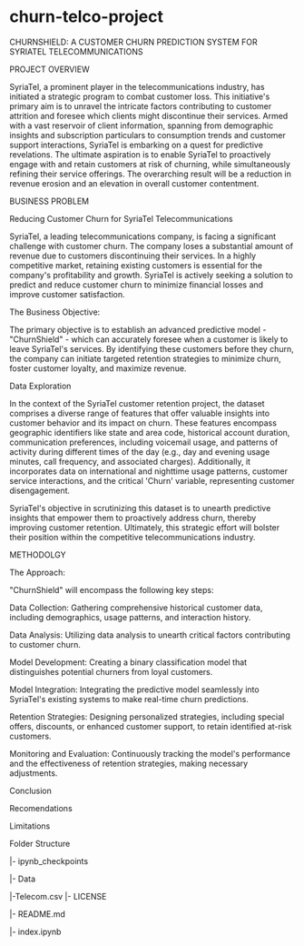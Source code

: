 # churn-telco-project
CHURNSHIELD: A CUSTOMER CHURN PREDICTION SYSTEM FOR SYRIATEL TELECOMMUNICATIONS


PROJECT OVERVIEW

SyriaTel, a prominent player in the telecommunications industry, has initiated a strategic program to combat customer loss. This initiative's primary aim is to unravel the intricate factors contributing to customer attrition and foresee which clients might discontinue their services. Armed with a vast reservoir of client information, spanning from demographic insights and subscription particulars to consumption trends and customer support interactions, SyriaTel is embarking on a quest for predictive revelations. The ultimate aspiration is to enable SyriaTel to proactively engage with and retain customers at risk of churning, while simultaneously refining their service offerings. The overarching result will be a reduction in revenue erosion and an elevation in overall customer contentment.




 
BUSINESS PROBLEM


Reducing Customer Churn for SyriaTel Telecommunications


SyriaTel, a leading telecommunications company, is facing a significant challenge with customer churn. The company loses a substantial amount of revenue due to customers discontinuing their services. In a highly competitive market, retaining existing customers is essential for the company's profitability and growth. SyriaTel is actively seeking a solution to predict and reduce customer churn to minimize financial losses and improve customer satisfaction.


The Business Objective:

The primary objective is to establish an advanced predictive model - "ChurnShield" - which can accurately foresee when a customer is likely to leave SyriaTel's services. By identifying these customers before they churn, the company can initiate targeted retention strategies to minimize churn, foster customer loyalty, and maximize revenue.


Data Exploration


In the context of the SyriaTel customer retention project, the dataset comprises a diverse range of features that offer valuable insights into customer behavior and its impact on churn. These features encompass geographic identifiers like state and area code, historical account duration, communication preferences, including voicemail usage, and patterns of activity during different times of the day (e.g., day and evening usage minutes, call frequency, and associated charges). Additionally, it incorporates data on international and nighttime usage patterns, customer service interactions, and the critical 'Churn' variable, representing customer disengagement.

SyriaTel's objective in scrutinizing this dataset is to unearth predictive insights that empower them to proactively address churn, thereby improving customer retention. Ultimately, this strategic effort will bolster their position within the competitive telecommunications industry.





METHODOLGY


The Approach:

"ChurnShield" will encompass the following key steps:

Data Collection: Gathering comprehensive historical customer data, including demographics, usage patterns, and interaction history.

Data Analysis: Utilizing data analysis to unearth critical factors contributing to customer churn.

Model Development: Creating a binary classification model that distinguishes potential churners from loyal customers.

Model Integration: Integrating the predictive model seamlessly into SyriaTel's existing systems to make real-time churn predictions.

Retention Strategies: Designing personalized strategies, including special offers, discounts, or enhanced customer support, to retain identified at-risk customers.

Monitoring and Evaluation: Continuously tracking the model's performance and the effectiveness of retention strategies, making necessary adjustments.




Conclusion


Recomendations


Limitations


Folder Structure

|- ipynb_checkpoints

|- Data

 |-Telecom.csv
|- LICENSE

|- README.md

|- index.ipynb
